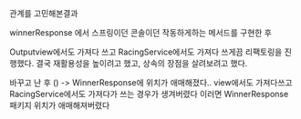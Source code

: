 
관계를 고민해본결과 

winnerResponse 에서 스프링이던 콘솔이던 작동하게하는 메서드를 구현한 후 

Outputview에서도 가져다 쓰고 
RacingService에서도 가져다 쓰게끔 리팩토링을 진행했다. 
결국 재활용성을 높이려고 했고, 상속의 장점을 살려보려고 했다. 



바꾸고 난 후 () -> WinnerResponse에 위치가 애매해졌다.. 
view에서도 가져다쓰고 RacingService에서도 가져다가 쓰는 경우가 생겨버렸다
이러면 WinnerResponse 패키지 위치가 애매해져버렸다 
